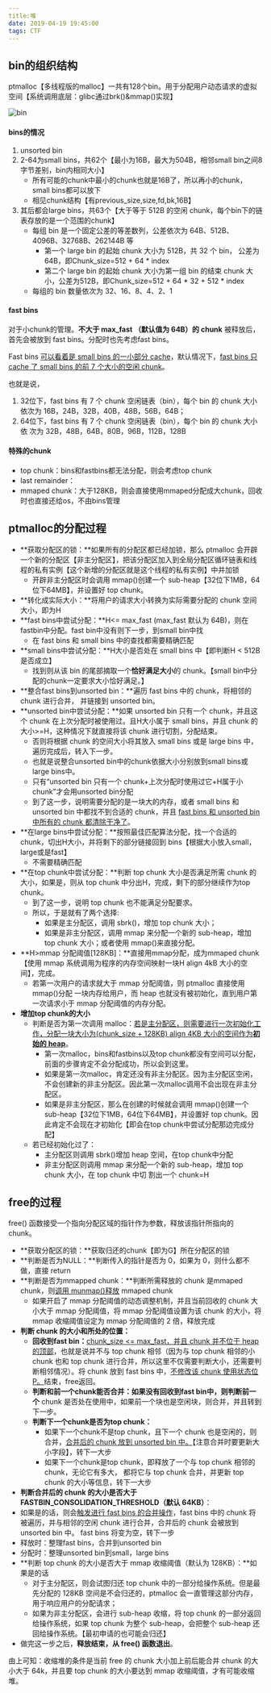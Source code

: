 ```yaml
---
title:堆
date: 2019-04-19 19:45:00
tags: CTF
---
```


## bin的组织结构

ptmalloc【多线程版的malloc】一共有128个bin。用于分配用户动态请求的虚拟空间【系统调用底层：glibc通过brk()&mmap()实现】

![bin](C:\Users\asus\spidermana.github.io\assets\img\heap1.png)

#### bins的情况

1. unsorted bin
2. 2-64为small bins，共62个【最小为16B，最大为504B，相邻small bin之间8 字节差别，bin内相同大小】
   - 所有可能的chunk中最小的chunk也就是16B了，所以再小的chunk，small bins都可以放下
   - 相见chunk结构【有previous_size,size,fd,bk,16B】
3. 其后都会large bins，共63个【大于等于 512B 的空闲 chunk，每个bin下的链表存放的是一个范围的chunk】
   - 每组 bin 是一个固定公差的等差数列，公差依次为 64B、512B、 4096B、32768B、262144B 等
     - 第一个 large bin 的起始 chunk 大小为 512B，共 32 个 bin， 公差为 64B，即Chunk_size=512 + 64 \* index 
     - 第二个 large bin 的起始 chunk 大小为第一组 bin 的结束 chunk 大小，公差为512B，即Chunk_size=512 + 64 \* 32 + 512 \* index 
   - 每组的 bin 数量依次为 32、16、8、4、2、1

#### fast bins

对于小chunk的管理。**不大于 max_fast （默认值为 64B）的 chunk** 被释放后，首先会被放到 fast bins。分配时也先考虑fast bins。

Fast bins <u>可以看着是 small bins 的一小部分 cache</u>，默认情况下，<u>fast bins 只 cache 了 small bins 的前 7 个大小的空闲 chunk</u>。

也就是说，

1. 32位下，fast bins 有 7 个 chunk 空闲链表（bin），每个 bin 的 chunk 大小依次为 16B，24B，32B，40B，48B，56B，64B；
2. 64位下，fast bins 有 7 个 chunk 空闲链表（bin），每个 bin 的 chunk 大小依 次为 32B，48B，64B，80B，96B，112B，128B

#### 特殊的chunk

- top chunk：bins和fastbins都无法分配，则会考虑top chunk
- last remainder：
- mmaped chunk：大于128KB，则会直接使用mmaped分配成大chunk，回收时也直接还给os，不由bins管理

## ptmalloc的分配过程

- **获取分配区的锁：**如果所有的分配区都已经加锁，那么 ptmalloc 会开辟一个新的分配区【非主分配区】，把该分配区加入到全局分配区循环链表和线程的私有实例【这个新增的分配区就是这个线程的私有实例】中并加锁
  - 开辟非主分配区时会调用 mmap()创建一个 sub-heap【32位下1MB，64位下64MB】，并设置好 top chunk。
- **转化成实际大小：**将用户的请求大小转换为实际需要分配的 chunk 空间大小，即为H
- **fast bins中尝试分配：**H<= max_fast (max_fast 默认为 64B)，则在fastbin中分配。fast bin中没有则下一步，到small bin中找
  - 在 fast bins 和 small bins 中的查找都需要精确匹配
- **small bins中尝试分配：**H大小是否处在 small bins 中【即判断H < 512B是否成立】
  - 找到则从该 bin 的尾部摘取一个**恰好满足大小**的 chunk。【small bin中分配的chunk一定要求大小恰好满足。】
- **整合fast bins到unsorted bin：**遍历 fast bins 中的 chunk，将相邻的 chunk 进行合并， 并链接到 unsorted bin。
- **unsorted bin中尝试分配：**如果 unsorted bin 只有一个 chunk，并且这个 chunk 在上次分配时被使用过。且H大小属于 small bins，并且 chunk 的大小>=H，这种情况下就直接将该 chunk 进行切割，分配结束。
  - 否则将根据 chunk 的空间大小将其放入 small bins 或是 large bins 中，遍历完成后，转入下一步。
  - 也就是说整合unsorted bin中的chunk依据大小分别放到small bins或large bins中。
  - 只有“unsorted bin 只有一个 chunk+上次分配时使用过它+H属于小chunk”才会用unsorted bin分配
  - 到了这一步，说明需要分配的是一块大的内存，或者 small bins 和 unsorted bin 中都找不到合适的 chunk，并且 <u>fast bins 和 unsorted bin 中所有的 chunk 都清除干净了</u>。
- **在large bins中尝试分配：**按照最佳匹配算法分配，找一个合适的 chunk，切出H大小，并将剩下的部分链接回到 bins【根据大小放入small，large或是fast】
  - 不需要精确匹配
- **在top chunk中尝试分配：**判断 top chunk 大小是否满足所需 chunk 的大小，如果是，则从 top chunk 中分出H，完成，剩下的部分继续作为top chunk。
  - 到了这一步，说明 top chunk 也不能满足分配要求。
  - 所以，于是就有了两个选择: 
    - 如果是主分配区，调用 sbrk()，增加 top chunk 大小；
    - 如果是非主分配区，调用 mmap 来分配一个新的 sub-heap，增加 top chunk 大小；或者使用 mmap()来直接分配。
- **H>mmap 分配阈值[128KB]：**直接用mmap分配，成为mmaped chunk【使用 mmap 系统调用为程序的内存空间映射一块H align 4kB 大小的空间】，完成。
  - 若第一次用户的请求就大于 mmap 分配阈值，则 ptmalloc 直接使用 mmap()分配 一块内存给用户，而 heap 也就没有被初始化，直到用户第一次请求小于 mmap 分配阈值的内存分配。
- **增加top chunk的大小**
  - 判断是否为第一次调用 malloc：<u>若是主分配区，则需要进行一次初始化工作，分配一块大小为(chunk_size + 128KB) align 4KB 大小的空间作为**初始的 heap**</u>。
    - 第一次malloc，bins和fastbins以及top chunk都没有空间可以分配，前面的步骤肯定不会分配成功，所以会到这里。
    - 如果是第一次malloc，肯定还没有非主分配区。因为主分配区空闲，不会创建新的非主分配区。因此第一次malloc调用不会出现在非主分配区。
    - 如果是非主分配区，那么在创建的时候就会调用 mmap()创建一个 sub-heap【32位下1MB，64位下64MB】，并设置好 top chunk。因此肯定不会现在才初始化【即会在top chunk中尝试分配那边完成分配】
  - 若已经初始化过了：
    - 主分配区则调用 sbrk()增加 heap 空间，在top chunk中分配
    - 非主分配区则调用 mmap 来分配一个新的 sub-heap，增加 top chunk 大小，在 top chunk 中切 割出一个 chunk=H

## free的过程

free() 函数接受一个指向分配区域的指针作为参数，释放该指针所指向的 chunk。

- **获取分配区的锁：**获取归还的chunk【即为G】所在分配区的锁
- **判断是否为NULL：**判断传入的指针是否为 0，如果为 0，则什么都不做，直接 return
- **判断是否为mmapped chunk：**判断所需释放的 chunk 是mmaped chunk，则<u>调用 munmap()释放</u> mmaped chunk
  - 如果开启了 mmap 分配阈值的动态调整机制，并且当前回收的 chunk 大小大于 mmap 分配阈值，将 mmap 分配阈值设置为该 chunk 的大小，将 mmap 收缩阈值设定为 mmap 分配阈值的 2 倍，释放完成
- **判断 chunk 的大小和所处的位置：**
  -  **回收到fast bin：**<u>chunk_size <= max_fast，并且 chunk 并不位于 heap 的顶部</u>，也就是说并不与 top chunk 相邻（因为与 top chunk 相邻的小 chunk 也和 top chunk 进行合并，所以这里不仅需要判断大小，还需要判断相邻情况）。将 chunk 放到 fast bins 中，<u>不修改该 chunk 使用状态位 P。</u>结束，free返回。
  - **判断和前一个chunk能否合并：**如果没有回收到fast bin中，则判断**前一个** chunk 是否处在使用中，如果前一个块也是空闲块，则合并，并且转到下一步。
  - **判断下一个chunk是否为top chunk：**
    - 如果下一个chunk不是top chunk，且下一个 chunk 也是空闲的，则合并，<u>合并后的 chunk 放到 unsorted bin 中。</u>【注意合并时要更新大小字段】，转下一大步
    - 如果下一个chunk是top chunk，即释放了一个与 top chunk 相邻的 chunk，无论它有多大， 都将它与 top chunk 合并，并更新 top chunk 的大小等信息，转下一大步
-  **判断合并后的 chunk 的大小是否大于 FASTBIN_CONSOLIDATION_THRESHOLD（默认 64KB）**：
  - 如果是的话，则会<u>触发进行 fast bins 的合并操作</u>，fast bins 中的 chunk 将被遍历，并与相邻的空闲 chunk 进行合并，合并后的 chunk 会被放到 unsorted bin 中。 fast bins 将变为空，转下一步
  - 释放时：整理fast bins，合并到unsorted bin
  - 分配时：整理unsorted bin到small，large bins
- **判断 top chunk 的大小是否大于 mmap 收缩阈值（默认为 128KB）：**如果是的话
  - 对于主分配区，则会试图归还 top chunk 中的一部分给操作系统。但是最先分配的 128KB 空间是不会归还的，ptmalloc 会一直管理这部分内存，用于响应用户的分配请求；
  - 如果为非主分配区，会进行 sub-heap 收缩，将 top chunk 的一部分返回给操作系统，如果 top chunk 为整个 sub-heap，会把整个 sub-heap 还回给操作系统。【最初申请的也可能会归还】
- 做完这一步之后，**释放结束，从 free() 函数退出**。

由上可知：收缩堆的条件是当前 free 的 chunk 大小加上前后能合并 chunk 的大小大于 64k，并且要 top chunk 的大小要达到 mmap 收缩阈值，才有可能收缩堆。 